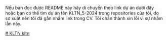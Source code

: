 Nếu bạn đọc được README này hãy di chuyển theo link dự án dưới đây hoặc bạn có thể tìm dự án tên KLTN_5-2024 trong repositories của tôi, do sơ xuất nên tôi đã gắn nhầm link trong CV.
Tôi chân thành xin lỗi vì sự nhầm lẫn này.

[# KLTN
kltn
](https://github.com/minhhghg01/KLTN_5-2024.git)
